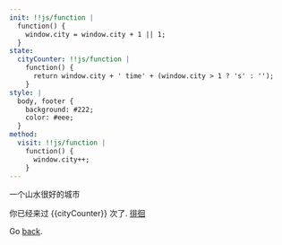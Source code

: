```yaml
---
init: !!js/function |
  function() {
    window.city = window.city + 1 || 1;
  }
state:
  cityCounter: !!js/function |
    function() {
      return window.city + ' time' + (window.city > 1 ? 's' : '');
    }
style: |
  body, footer {
    background: #222;
    color: #eee;
  }
method: 
  visit: !!js/function |
    function() {
      window.city++;
    }
---
```


一个山水很好的城市

你已经来过 {{cityCounter}} 次了.
[徘徊](@visit)

<!-- ![city](https://timgsa.baidu.com/timg?image&quality=80&size=b9999_10000&sec=1508507654231&di=98085002b7b084f102463a912124cef9&imgtype=0&src=http%3A%2F%2Fimg.yzcdn.cn%2Fupload_files%2F2015%2F07%2F16%2FFjhuXJ-2r0lHYnBUfC41neK58wtZ.jpg%2521580x580.jpg) -->

Go [back](index).